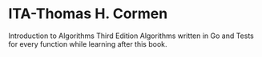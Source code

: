 # ITA-Thomas H. Cormen
Introduction to Algorithms Third Edition
Algorithms written in Go and Tests for every function while learning after this book.
